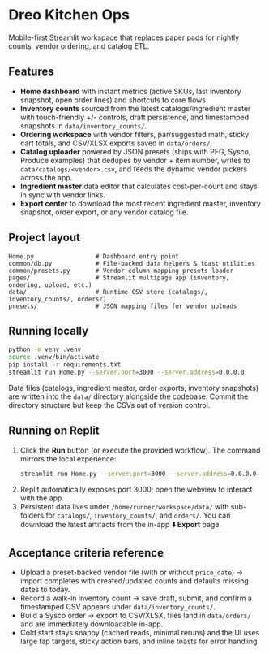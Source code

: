 # Dreo Kitchen Ops

Mobile-first Streamlit workspace that replaces paper pads for nightly counts, vendor ordering, and catalog ETL.

## Features

- **Home dashboard** with instant metrics (active SKUs, last inventory snapshot, open order lines) and shortcuts to core flows.
- **Inventory counts** sourced from the latest catalogs/ingredient master with touch-friendly +/- controls, draft persistence, and timestamped snapshots in `data/inventory_counts/`.
- **Ordering workspace** with vendor filters, par/suggested math, sticky cart totals, and CSV/XLSX exports saved in `data/orders/`.
- **Catalog uploader** powered by JSON presets (ships with PFG, Sysco, Produce examples) that dedupes by vendor + item number, writes to `data/catalogs/<vendor>.csv`, and feeds the dynamic vendor pickers across the app.
- **Ingredient master** data editor that calculates cost-per-count and stays in sync with vendor links.
- **Export center** to download the most recent ingredient master, inventory snapshot, order export, or any vendor catalog file.

## Project layout

```
Home.py                 # Dashboard entry point
common/db.py            # File-backed data helpers & toast utilities
common/presets.py       # Vendor column-mapping presets loader
pages/                  # Streamlit multipage app (inventory, ordering, upload, etc.)
data/                   # Runtime CSV store (catalogs/, inventory_counts/, orders/)
presets/                # JSON mapping files for vendor uploads
```

## Running locally

```bash
python -m venv .venv
source .venv/bin/activate
pip install -r requirements.txt
streamlit run Home.py --server.port=3000 --server.address=0.0.0.0
```

Data files (catalogs, ingredient master, order exports, inventory snapshots) are written into the `data/` directory alongside the codebase. Commit the directory structure but keep the CSVs out of version control.

## Running on Replit

1. Click the **Run** button (or execute the provided workflow). The command mirrors the local experience:
   ```bash
   streamlit run Home.py --server.port=3000 --server.address=0.0.0.0
   ```
2. Replit automatically exposes port 3000; open the webview to interact with the app.
3. Persistent data lives under `/home/runner/workspace/data/` with sub-folders for `catalogs/`, `inventory_counts/`, and `orders/`. You can download the latest artifacts from the in-app **⬇️ Export** page.

## Acceptance criteria reference

- Upload a preset-backed vendor file (with or without `price_date`) → import completes with created/updated counts and defaults missing dates to today.
- Record a walk-in inventory count → save draft, submit, and confirm a timestamped CSV appears under `data/inventory_counts/`.
- Build a Sysco order → export to CSV/XLSX, files land in `data/orders/` and are immediately downloadable in-app.
- Cold start stays snappy (cached reads, minimal reruns) and the UI uses large tap targets, sticky action bars, and inline toasts for error handling.
